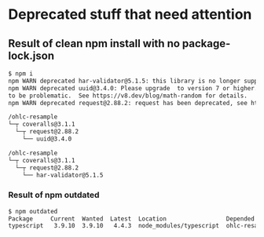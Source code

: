 # Deprecated stuff that need attention

## Result of clean npm install with no package-lock.json

```sh
$ npm i
npm WARN deprecated har-validator@5.1.5: this library is no longer supported
npm WARN deprecated uuid@3.4.0: Please upgrade  to version 7 or higher.  Older versions may use Math.random() in certain circumstances, which is known 
to be problematic.  See https://v8.dev/blog/math-random for details.
npm WARN deprecated request@2.88.2: request has been deprecated, see https://github.com/request/request/issues/3142
```

```sh
/ohlc-resample
└─┬ coveralls@3.1.1
  └─┬ request@2.88.2
    └── uuid@3.4.0
```

```sh
/ohlc-resample
└─┬ coveralls@3.1.1
  └─┬ request@2.88.2
    └── har-validator@5.1.5
```

### Result of npm outdated

```sh
$ npm outdated
Package     Current  Wanted  Latest  Location                 Depended by
typescript   3.9.10  3.9.10   4.4.3  node_modules/typescript  ohlc-resample (updated to 4.4.3)
```
